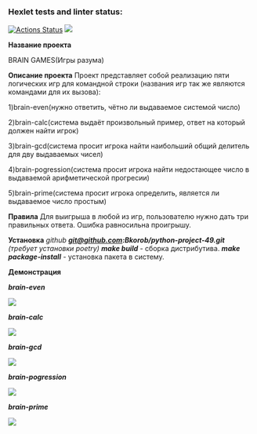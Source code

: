 ### Hexlet tests and linter status:
[![Actions Status](https://github.com/Bkorob/python-project-49/workflows/hexlet-check/badge.svg)](https://github.com/Bkorob/python-project-49/actions)   <a href="https://codeclimate.com/github/Bkorob/python-project-49/maintainability"><img src="https://api.codeclimate.com/v1/badges/eee06181155c8e14ef34/maintainability" /></a>

**Название проекта**

BRAIN GAMES(Игры разума)

**Описание проекта**
Проект представляет собой реализацию пяти логических игр для командной строки
(названия игр так же являются командами для их вызова):

1)brain-even(нужно ответить, чётно ли выдаваемое системой число)

2)brain-calc(система выдаёт произвольный пример, ответ на который должен найти игрок)

3)brain-gcd(система просит игрока найти наибольший общий делитель для дву выдаваемых чисел)

4)brain-pogression(система просит игрока найти недостающее число в выдаваемой арифметической прогресии)

5)brain-prime(система просит игрока определить, является ли выдаваемое число простым)


**Правила**
Для выигрыша в любой из игр, пользователю нужно дать три правильных ответа. Ошибка равносильна проигрышу.

**Установка**
*github*
***git@github.com:Bkorob/python-project-49.git***
*(требует установки poetry)*
***make build*** - сборка дистрибутива.
***make package-install*** - установка пакета в систему.

**Демонстрация**

***brain-even***

<a href="https://asciinema.org/a/BTLr9prFaLIaEI8uZcq5xl6yb" target="_blank"><img src="https://asciinema.org/a/BTLr9prFaLIaEI8uZcq5xl6yb.svg" /></a>

***brain-calc***

<a href="https://asciinema.org/a/WrDnG9eUG3uv1QSKED73ROFBI" target="_blank"><img src="https://asciinema.org/a/WrDnG9eUG3uv1QSKED73ROFBI.svg" /></a>

***brain-gcd***

<a href="https://asciinema.org/a/xTN75uEvoAisHsuRh0vyj0OSp" target="_blank"><img src="https://asciinema.org/a/xTN75uEvoAisHsuRh0vyj0OSp.svg" /></a>

***brain-pogression***

<a href="https://asciinema.org/a/ZcDxZQmI1osBdl8nxRrnIVzob" target="_blank"><img src="https://asciinema.org/a/ZcDxZQmI1osBdl8nxRrnIVzob.svg" /></a>

***brain-prime***

<a href="https://asciinema.org/a/bsIXRvsxbKLgTstcd5HuAPpuZ" target="_blank"><img src="https://asciinema.org/a/bsIXRvsxbKLgTstcd5HuAPpuZ.svg" /></a>
